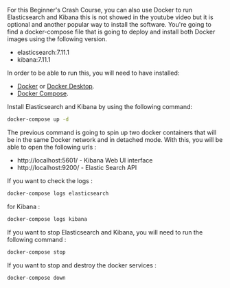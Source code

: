 For this Beginner's Crash Course, you can also use Docker to run Elasticsearch and Kibana this is not showed in the youtube video but it is optional and another popular way to install the software. You're going to find a docker-compose file that is going to deploy and install both Docker images using the following version.

- elasticsearch:7.11.1
- kibana:7.11.1

In order to be able to run this, you will need to have installed:

- [Docker](https://docs.docker.com/desktop/linux/) or  [Docker Desktop](https://docs.docker.com/desktop/).
- [Docker Compose](https://docs.docker.com/compose/).

Install Elasticsearch and Kibana by using the following command:

```sh
docker-compose up -d
```

The previous command is going to spin up two docker containers that will be in the same Docker network and in detached mode. With this, you will be able to open the following urls :

* http://localhost:5601/ - Kibana Web UI interface
* http://localhost:9200/ - Elastic Search API

If you want to check the logs :
```sh
docker-compose logs elasticsearch
```
for Kibana :
```sh
docker-compose logs kibana
```
If you want to stop Elasticsearch and Kibana, you will need to run the following command :
```sh
docker-compose stop
```
If you want to stop and destroy the docker services :

```sh
docker-compose down
```
